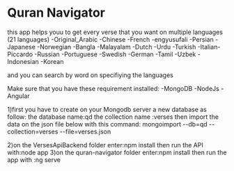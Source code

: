 # Quran Navigator
this app helps youu to get every verse that you want on multiple languages (21 languages)
-Original_Arabic
-Chinese
-French
-engyusufali
-Persian
-Japanese
-Norwegian
-Bangla
-Malayalam
-Dutch
-Urdu
-Turkish
-Italian-Piccardo
-Russian
-Portuguese
-Swedish
-German
-Tamil
-Uzbek
-Indonesian
-Korean
  
and you can search by word on specifiying the languages

Make sure that you have these requirement installed:
-MongoDB
-NodeJs
-Angular


1)first you have to create  on your Mongodb server a new database as follow:
    the database name:qd
    the collection name :verses
then import the data on the json file below with this command:
mongoimport --db=qd --collection=verses --file=verses.json 


2)on the VersesApiBackend folder  enter:npm install
then run the API with:node app
3)on the quran-navigator folder  enter:npm install
then run the app with :ng serve